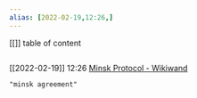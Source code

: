 ```yaml
---
alias: [2022-02-19,12:26,]
---
```

[[]]
table of content
```toc
```

[[2022-02-19]] 12:26
[Minsk Protocol - Wikiwand](https://www.wikiwand.com/en/Minsk_Protocol)
```query
"minsk agreement"
```